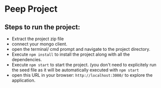 # Peep Project

## Steps to run the project:

 * Extract the project zip file
 * connect your mongo client.
 * open the terminal/ cmd prompt and navigate to the project directory.
 * Execute `npm install` to install the project along with all the dependencies.
 * Execute `npm start` to start the project.
   (you don't need to explicitely run the seed file as it will be automatically executed with `npm start`
 * open this URL in your browser: `http://localhost:3000/` to explore the application.